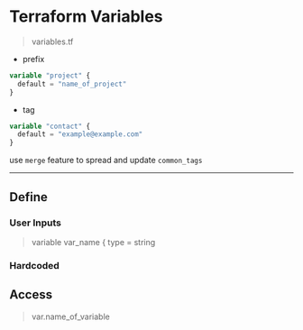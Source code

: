 # Terraform Variables

> variables.tf 

- prefix

```tf
variable "project" {
  default = "name_of_project"
}
```

- tag 

```tf
variable "contact" {
  default = "example@example.com"
}
```

use `merge` feature to spread and update `common_tags`

---

## Define

### User Inputs
> variable var_name {
> type = string

### Hardcoded 

## Access

> var.name_of_variable